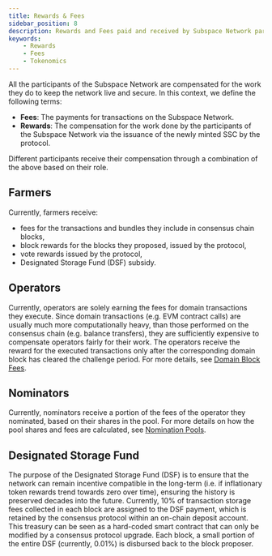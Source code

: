 ```yaml
---
title: Rewards & Fees
sidebar_position: 8
description: Rewards and Fees paid and received by Subspace Network participants
keywords:
    - Rewards
    - Fees
    - Tokenomics
---
```


All the participants of the Subspace Network are compensated for the work they do to keep the network live and secure. In this context, we define the following terms:
- **Fees**: The payments for transactions on the Subspace Network.
- **Rewards**: The compensation for the work done by the participants of the Subspace Network via the issuance of the newly minted SSC by the protocol.

Different participants receive their compensation through a combination of the above based on their role.

## Farmers

Currently, farmers receive: 
- fees for the transactions and bundles they include in consensus chain blocks,
- block rewards for the blocks they proposed, issued by the protocol,
- vote rewards issued by the protocol,
- Designated Storage Fund (DSF) subsidy.

## Operators 

Currently, operators are solely earning the fees for domain transactions they execute. Since domain transactions (e.g. EVM contract calls) are usually much more computationally heavy, than those performed on the consensus chain (e.g. balance transfers), they are sufficiently expensive to compensate operators fairly for their work. The operators receive the reward for the executed transactions only after the corresponding domain block has cleared the challenge period. For more details, see [Domain Block Fees](/docs/decex/domains/workflow.md#domain-block-fees).

## Nominators

Currently, nominators receive a portion of the fees of the operator they nominated, based on their shares in the pool. For more details on how the pool shares and fees are calculated, see [Nomination Pools](/docs/decex/staking.md#nomination-pools).

## Designated Storage Fund

The purpose of the Designated Storage Fund (DSF) is to ensure that the network can remain incentive compatible in the long-term (i.e. if inflationary token rewards trend towards zero over time), ensuring the history is preserved decades into the future. Currently, 10% of transaction storage fees collected in each block are assigned to the DSF payment, which is retained by the consensus protocol within an on-chain deposit account. This treasury can be seen as a hard-coded smart contract that can only be modified by a consensus protocol upgrade. Each block, a small portion of the entire DSF (currently, 0.01%) is disbursed back to the block proposer.

